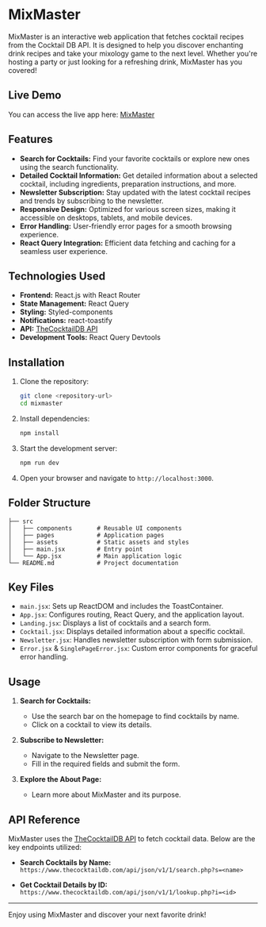 # MixMaster

MixMaster is an interactive web application that fetches cocktail recipes from the Cocktail DB API. It is designed to help you discover enchanting drink recipes and take your mixology game to the next level. Whether you're hosting a party or just looking for a refreshing drink, MixMaster has you covered!

## Live Demo

You can access the live app here: [MixMaster](https://mixmaster-cocktails-app.netlify.app/)

## Features

- **Search for Cocktails:** Find your favorite cocktails or explore new ones using the search functionality.
- **Detailed Cocktail Information:** Get detailed information about a selected cocktail, including ingredients, preparation instructions, and more.
- **Newsletter Subscription:** Stay updated with the latest cocktail recipes and trends by subscribing to the newsletter.
- **Responsive Design:** Optimized for various screen sizes, making it accessible on desktops, tablets, and mobile devices.
- **Error Handling:** User-friendly error pages for a smooth browsing experience.
- **React Query Integration:** Efficient data fetching and caching for a seamless user experience.

## Technologies Used

- **Frontend:** React.js with React Router
- **State Management:** React Query
- **Styling:** Styled-components
- **Notifications:** react-toastify
- **API:** [TheCocktailDB API](https://www.thecocktaildb.com/)
- **Development Tools:** React Query Devtools

## Installation

1. Clone the repository:

   ```bash
   git clone <repository-url>
   cd mixmaster
   ```

2. Install dependencies:

   ```bash
   npm install
   ```

3. Start the development server:

   ```bash
   npm run dev
   ```

4. Open your browser and navigate to `http://localhost:3000`.

## Folder Structure

```
├── src
│   ├── components       # Reusable UI components
│   ├── pages            # Application pages
│   ├── assets           # Static assets and styles
│   ├── main.jsx         # Entry point
│   └── App.jsx          # Main application logic
└── README.md            # Project documentation
```

## Key Files

- `main.jsx`: Sets up ReactDOM and includes the ToastContainer.
- `App.jsx`: Configures routing, React Query, and the application layout.
- `Landing.jsx`: Displays a list of cocktails and a search form.
- `Cocktail.jsx`: Displays detailed information about a specific cocktail.
- `Newsletter.jsx`: Handles newsletter subscription with form submission.
- `Error.jsx` & `SinglePageError.jsx`: Custom error components for graceful error handling.

## Usage

1. **Search for Cocktails:**

   - Use the search bar on the homepage to find cocktails by name.
   - Click on a cocktail to view its details.

2. **Subscribe to Newsletter:**

   - Navigate to the Newsletter page.
   - Fill in the required fields and submit the form.

3. **Explore the About Page:**
   - Learn more about MixMaster and its purpose.

## API Reference

MixMaster uses the [TheCocktailDB API](https://www.thecocktaildb.com/) to fetch cocktail data. Below are the key endpoints utilized:

- **Search Cocktails by Name:**
  `https://www.thecocktaildb.com/api/json/v1/1/search.php?s=<name>`

- **Get Cocktail Details by ID:**
  `https://www.thecocktaildb.com/api/json/v1/1/lookup.php?i=<id>`

---

Enjoy using MixMaster and discover your next favorite drink!
